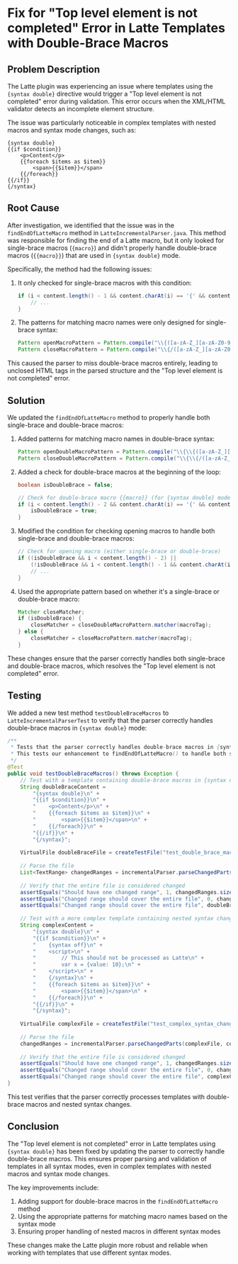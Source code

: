 # Fix for "Top level element is not completed" Error in Latte Templates with Double-Brace Macros

## Problem Description

The Latte plugin was experiencing an issue where templates using the `{syntax double}` directive would trigger a "Top level element is not completed" error during validation. This error occurs when the XML/HTML validator detects an incomplete element structure.

The issue was particularly noticeable in complex templates with nested macros and syntax mode changes, such as:

```latte
{syntax double}
{{if $condition}}
    <p>Content</p>
    {{foreach $items as $item}}
        <span>{{$item}}</span>
    {{/foreach}}
{{/if}}
{/syntax}
```

## Root Cause

After investigation, we identified that the issue was in the `findEndOfLatteMacro` method in `LatteIncrementalParser.java`. This method was responsible for finding the end of a Latte macro, but it only looked for single-brace macros (`{macro}`) and didn't properly handle double-brace macros (`{{macro}}`) that are used in `{syntax double}` mode.

Specifically, the method had the following issues:

1. It only checked for single-brace macros with this condition:
   ```java
   if (i < content.length() - 1 && content.charAt(i) == '{' && content.charAt(i + 1) != '{') {
       // ...
   }
   ```

2. The patterns for matching macro names were only designed for single-brace syntax:
   ```java
   Pattern openMacroPattern = Pattern.compile("\\{([a-zA-Z_][a-zA-Z0-9_]*)(?:\\s+|\\}|$)");
   Pattern closeMacroPattern = Pattern.compile("\\{/([a-zA-Z_][a-zA-Z0-9_]*)\\}");
   ```

This caused the parser to miss double-brace macros entirely, leading to unclosed HTML tags in the parsed structure and the "Top level element is not completed" error.

## Solution

We updated the `findEndOfLatteMacro` method to properly handle both single-brace and double-brace macros:

1. Added patterns for matching macro names in double-brace syntax:
   ```java
   Pattern openDoubleMacroPattern = Pattern.compile("\\{\\{([a-zA-Z_][a-zA-Z0-9_]*)(?:\\s+|\\}\\}|$)");
   Pattern closeDoubleMacroPattern = Pattern.compile("\\{\\{/([a-zA-Z_][a-zA-Z0-9_]*)\\}\\}");
   ```

2. Added a check for double-brace macros at the beginning of the loop:
   ```java
   boolean isDoubleBrace = false;
   
   // Check for double-brace macro {{macro}} (for {syntax double} mode)
   if (i < content.length() - 2 && content.charAt(i) == '{' && content.charAt(i + 1) == '{') {
       isDoubleBrace = true;
   }
   ```

3. Modified the condition for checking opening macros to handle both single-brace and double-brace macros:
   ```java
   // Check for opening macro (either single-brace or double-brace)
   if ((isDoubleBrace && i < content.length() - 2) || 
       (!isDoubleBrace && i < content.length() - 1 && content.charAt(i) == '{')) {
       // ...
   }
   ```

4. Used the appropriate pattern based on whether it's a single-brace or double-brace macro:
   ```java
   Matcher closeMatcher;
   if (isDoubleBrace) {
       closeMatcher = closeDoubleMacroPattern.matcher(macroTag);
   } else {
       closeMatcher = closeMacroPattern.matcher(macroTag);
   }
   ```

These changes ensure that the parser correctly handles both single-brace and double-brace macros, which resolves the "Top level element is not completed" error.

## Testing

We added a new test method `testDoubleBraceMacros` to `LatteIncrementalParserTest` to verify that the parser correctly handles double-brace macros in `{syntax double}` mode:

```java
/**
 * Tests that the parser correctly handles double-brace macros in {syntax double} mode.
 * This tests our enhancement to findEndOfLatteMacro() to handle both single-brace and double-brace macros.
 */
@Test
public void testDoubleBraceMacros() throws Exception {
    // Test with a template containing double-brace macros in {syntax double} mode
    String doubleBraceContent = 
        "{syntax double}\n" +
        "{{if $condition}}\n" +
        "    <p>Content</p>\n" +
        "    {{foreach $items as $item}}\n" +
        "        <span>{{$item}}</span>\n" +
        "    {{/foreach}}\n" +
        "{{/if}}\n" +
        "{/syntax}";
    
    VirtualFile doubleBraceFile = createTestFile("test_double_brace_macros.latte", doubleBraceContent);
    
    // Parse the file
    List<TextRange> changedRanges = incrementalParser.parseChangedParts(doubleBraceFile, doubleBraceContent);
    
    // Verify that the entire file is considered changed
    assertEquals("Should have one changed range", 1, changedRanges.size());
    assertEquals("Changed range should cover the entire file", 0, changedRanges.get(0).getStartOffset());
    assertEquals("Changed range should cover the entire file", doubleBraceContent.length(), changedRanges.get(0).getEndOffset());
    
    // Test with a more complex template containing nested syntax changes
    String complexContent = 
        "{syntax double}\n" +
        "{{if $condition}}\n" +
        "    {syntax off}\n" +
        "    <script>\n" +
        "        // This should not be processed as Latte\n" +
        "        var x = {value: 10};\n" +
        "    </script>\n" +
        "    {/syntax}\n" +
        "    {{foreach $items as $item}}\n" +
        "        <span>{{$item}}</span>\n" +
        "    {{/foreach}}\n" +
        "{{/if}}\n" +
        "{/syntax}";
    
    VirtualFile complexFile = createTestFile("test_complex_syntax_changes.latte", complexContent);
    
    // Parse the file
    changedRanges = incrementalParser.parseChangedParts(complexFile, complexContent);
    
    // Verify that the entire file is considered changed
    assertEquals("Should have one changed range", 1, changedRanges.size());
    assertEquals("Changed range should cover the entire file", 0, changedRanges.get(0).getStartOffset());
    assertEquals("Changed range should cover the entire file", complexContent.length(), changedRanges.get(0).getEndOffset());
}
```

This test verifies that the parser correctly processes templates with double-brace macros and nested syntax changes.

## Conclusion

The "Top level element is not completed" error in Latte templates using `{syntax double}` has been fixed by updating the parser to correctly handle double-brace macros. This ensures proper parsing and validation of templates in all syntax modes, even in complex templates with nested macros and syntax mode changes.

The key improvements include:
1. Adding support for double-brace macros in the `findEndOfLatteMacro` method
2. Using the appropriate patterns for matching macro names based on the syntax mode
3. Ensuring proper handling of nested macros in different syntax modes

These changes make the Latte plugin more robust and reliable when working with templates that use different syntax modes.